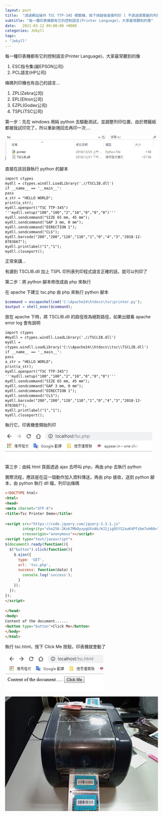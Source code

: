 ```yaml
---
layout: post
title:  "透過網站操作 TSC TTP-345 標籤機，按下按鈕後直接列印 ( 不透過瀏覽器的列印工具 )"
subtitle: "每一種印表機都有它的控制語言(Printer Language)，大家最常聽到的像"
date:   2021-03-12 09:00:00 +0800
categories: Jekyll
tags:
- "Jekyll"
---
```


每一種印表機都有它的控制語言(Printer Language)，大家最常聽到的像

1.  ESC指令集(屬EPSON公司)
2.  PCL語言(HP公司)

條碼列印機也有自己的語言…

1.  ZPL(Zebra公司)
2.  EPL(Eltron公司)
3.  EZPL(Godex公司)
4.  TSPL(TSC公司)

第一步：先在 windows 用純 python 去驅動測試，並調整列印位置，由於標籤紙都被我試印完了，所以重新捲回去再印一次….

![](/images/medium/1__0iW7gA0h7FLV2N7o__WOFJA.png)

直接在該目錄執行 python 的腳本

    import ctypes
    mydll = ctypes.windll.LoadLibrary('.//TSCLIB.dll')
    if __name__ == '__main__':
    pass
    a_str = "HELLO WORLD";
    print(a_str);
    mydll.openport("TSC TTP-345")
    '''mydll.setup("100","100","2","10","0","0","0")'''
    mydll.sendcommand("SIZE 65 mm, 45 mm");
    mydll.sendcommand("GAP 3 mm, 0 mm");
    mydll.sendcommand("DIRECTION 1");
    mydll.sendcommand("CLS");
    mydll.barcode("200","200","128","110","1","0","4","3","2018-12-0783667");
    mydll.printlabel("1","1");
    mydll.closeport();

正常來講…

有讀到 TSCLIB.dll 加上 TSPL 印列表列印程式語言正確的話，就可以列印了

第二步：將 python 腳本修改成由 php 來執行

在 apache 下建立 tsc.php 由 php 來執行 python 腳本

```php
$command = escapeshellcmd('C:\Apache24\htdocs\tsc\printer.py');
$output = shell_exec($command);
```

放在 apache 下時，將 TSCLIB.dll 的路徑改為絕對路徑，如果出錯看 apache error log 會有說明

    import ctypes
    #mydll = ctypes.windll.LoadLibrary('.//TSCLIB.dll')
    mydll = ctypes.windll.LoadLibrary('C:\\Apache24\\htdocs\\tsc\\TSCLIB.dll')
    if __name__ == '__main__':
    pass
    a_str = "HELLO WORLD";
    print(a_str);
    mydll.openport("TSC TTP-345")
    '''mydll.setup("100","100","2","10","0","0","0")'''
    mydll.sendcommand("SIZE 65 mm, 45 mm");
    mydll.sendcommand("GAP 3 mm, 0 mm");
    mydll.sendcommand("DIRECTION 1");
    mydll.sendcommand("CLS");
    mydll.barcode("200","200","128","110","1","0","4","3","2018-12-0783667");
    mydll.printlabel("1","1");
    mydll.closeport();

執行它，印表機會開始列印

![](/images/medium/1__6C__IdRzWTxEu5M8CwFF24w.png)

第三步：由純 html 頁面透過 ajax 去呼叫 php，再由 php 去執行 python

實際流程，應該是在這一個動作加入資料傳送，再由 php 接收，送到 python 腳本，由 python 執行 dll 檔，列印出條碼

```html
<!DOCTYPE html>
<html>
<head>
<meta charset="UTF-8">
<title>Tsc Printer Demo</title>

<script src="https://code.jquery.com/jquery-3.3.1.js" 
        integrity="sha256-2Kok7MbOyxpgUVvAk/HJ2jigOSYS2auK4Pfzbm7uH60=" 
        crossorigin="anonymous"></script>
<script type="text/javascript">
$(document).ready(function(){
  $("button").click(function(){
    $.ajax({
      type: 'GET',
      url: 'tsc.php',
      success: function(data) {
        console.log('success');
      }
    });
  });
});
</script>

</head>
<body>
Content of the document......
<button type="button">Click Me</button>
</body>
</html>
```

執行 tsc.html，按下 Click Me 按鈕，印表機就會動了

![](/images/medium/1__brPglykWy__nxG6o4k4Psgw.png)

![](/images/medium/1__x9HtAOE3hlwlDC9G5MxUAQ.png)